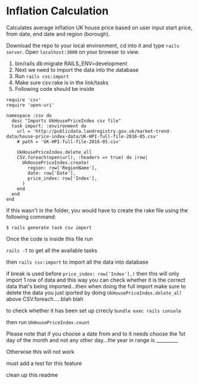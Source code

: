 # Inflation Calculation

Calculates average inflation UK house price based on user input start price, from date, end date and region (borough).

Download the repo to your local environment, cd into it and type `rails server`. Open `localhost:3000` on your browser to view.

1. bin/rails db:migrate RAILS_ENV=development
2. Next we need to import the data into the database
3. Run `rails cvs:import`
4. Make sure csv.rake is in the link/tasks
5. Following code should be inside

```
require 'csv'
require 'open-uri'

namespace :csv do
  desc "Imports UkHousePriceIndex csv file"
  task import: :environment do
    url = 'http://publicdata.landregistry.gov.uk/market-trend-data/house-price-index-data/UK-HPI-full-file-2016-05.csv'
    # path = 'UK-HPI-full-file-2016-05.csv'

    UkHousePriceIndex.delete_all
    CSV.foreach(open(url), :headers => true) do |row|
      UkHousePriceIndex.create(
        region: row['RegionName'],
        date: row['Date'],
        price_index: row['Index'],
      )
    end
  end
end
```


If this wasn't in the folder, you would have to create the rake file using the following command:

`$ rails generate task csv import`

Once the code is inside this file run

`rails -T` to get all the available tasks

then `rails csv:import` to import all the data into database

if break is used before `price_index: row['Index'],)` then this will only import 1 row of data and this way you can check whether it is the correct data that's being imported...then when doing the full import make sure to delete the data you just iported by doing `UkHousePriceIndex.delete_all` above CSV.foreach.....blah blah

to check whether it has been set up crrecly `bundle exec rails console`

then run `UkHousePriceIndex.count`









Please note that if you choose a date from and to it needs choose the 1st day of the month and not any other day...the year in range is _________

Otherwise this will not work 

must add a test for this feature

clean up this readme

